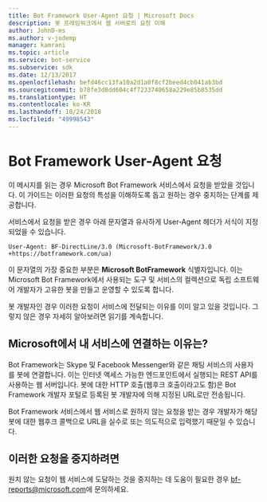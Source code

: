 ```yaml
---
title: Bot Framework User-Agent 요청 | Microsoft Docs
description: 봇 프레임워크에서 웹 서버로의 요청 이해
author: JohnD-ms
ms.author: v-jodemp
manager: kamrani
ms.topic: article
ms.service: bot-service
ms.subservice: sdk
ms.date: 12/13/2017
ms.openlocfilehash: befd46cc13fa10a2d1a0f8cf2beed4cb041ab3bd
ms.sourcegitcommit: b78fe3d8dd604c4f7233740658a229e85b8535dd
ms.translationtype: HT
ms.contentlocale: ko-KR
ms.lasthandoff: 10/24/2018
ms.locfileid: "49998543"
---
```

# <a name="bot-framework-user-agent-requests"></a>Bot Framework User-Agent 요청

이 메시지를 읽는 경우 Microsoft Bot Framework 서비스에서 요청을 받았을 것입니다. 이 가이드는 이러한 요청의 특성을 이해하도록 돕고 원하는 경우 중지하는 단계를 제공합니다.

서비스에서 요청을 받은 경우 아래 문자열과 유사하게 User-Agent 헤더가 서식이 지정되었을 수 있습니다.

```User-Agent: BF-DirectLine/3.0 (Microsoft-BotFramework/3.0 +https://botframework.com/ua)```

이 문자열의 가장 중요한 부분은 **Microsoft BotFramework** 식별자입니다. 이는 Microsoft Bot Framework에서 사용되는 도구 및 서비스의 컬렉션으로 독립 소프트웨어 개발자가 고유한 봇을 만들고 운영할 수 있도록 합니다.

봇 개발자인 경우 이러한 요청이 서비스에 전달되는 이유를 이미 알고 있을 것입니다. 그렇지 않은 경우 자세히 알아보려면 읽기를 계속합니다.

## <a name="why-is-microsoft-contacting-my-service"></a>Microsoft에서 내 서비스에 연결하는 이유는?

Bot Framework는 Skype 및 Facebook Messenger와 같은 채팅 서비스의 사용자를 봇에 연결합니다. 이는 인터넷 액세스 가능한 엔드포인트에서 실행되는 REST API를 사용하는 웹 서버입니다. 봇에 대한 HTTP 호출(웹후크 호출이라고도 함)은 Bot Framework 개발자 포털로 등록된 봇 개발자에 의해 지정된 URL로만 전송됩니다.

Bot Framework 서비스에서 웹 서비스로 원하지 않는 요청을 받는 경우 개발자가 해당 봇에 대한 웹후크 콜백으로 URL을 실수로 또는 의도적으로 입력했기 때문일 수 있습니다.

## <a name="to-stop-these-requests"></a>이러한 요청을 중지하려면

원치 않는 요청이 웹 서비스에 도달하는 것을 중지하는 데 도움이 필요한 경우 [bf-reports@microsoft.com](mailto://bf-reports@microsoft.com)에 문의하세요.
